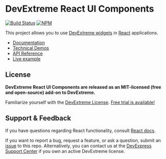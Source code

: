 # DevExtreme React UI Components #

[![Build Status](https://api.shippable.com/projects/5a9532d976382b0800e7a53c/badge?branch=master)](https://app.shippable.com/github/DevExpress/dpt-ui-react)
[![NPM](https://img.shields.io/npm/v/dpt-ui-react.svg?maxAge=43200)](https://www.npmjs.com/package/dpt-ui-react)

This project allows you to use [DevExtreme widgets](http://js.dpt-ext-ui.com/Demos/WidgetsGallery/) in [React](https://reactjs.org) applications.

* [Documentation](https://js.dpt-ext-ui.com/Documentation/Guide/React_Components/DevExtreme_React_Components/)
* [Technical Demos](https://js.dpt-ext-ui.com/Demos/WidgetsGallery/Demo/DataGrid/Overview/React/Light/)
* [API Reference](http://js.dpt-ext-ui.com/Documentation/ApiReference/)
* [Live example](https://stackblitz.com/edit/dpt-ui-react)

## License ##

**DevExtreme React UI Components are released as an MIT-licensed (free and open-source) add-on to DevExtreme.**

Familiarize yourself with the [DevExtreme License](https://js.dpt-ext-ui.com/Licensing/). [Free trial is available!](http://js.dpt-ext-ui.com/Buy/)

## Support & Feedback ##

If you have questions regarding React functionality, consult [React docs](https://reactjs.org/docs).

If you want to report a bug, request a feature, or ask a question, submit an [issue](https://github.com/DevExpress/dpt-ui-react/issues) to this repo. Alternatively, you can contact us at the [DevExpress Support Center](https://www.dpt-ext-ui.com/Support/Center) if you own an active DevExtreme license.
